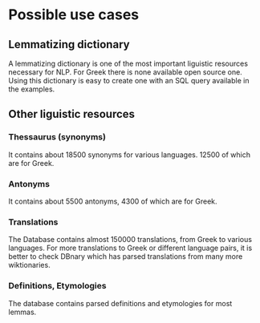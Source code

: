
# Possible use cases

## Lemmatizing dictionary

A lemmatizing dictionary is one of the most important liguistic resources necessary for NLP.
For Greek there is none available open source one. Using this dictionary is easy to create
one with an SQL query available in the examples.

## Other liguistic resources

### Thessaurus (synonyms)

It contains about 18500 synonyms for various languages. 12500 of which are for Greek.

### Antonyms

It contains about 5500 antonyms, 4300 of which are for Greek.

### Translations

The Database contains almost 150000 translations, from Greek to various languages.
For more translations to Greek or different language pairs,
it is better to check DBnary which has parsed translations from many more wiktionaries.

### Definitions, Etymologies

The database contains parsed definitions and etymologies for most lemmas.



